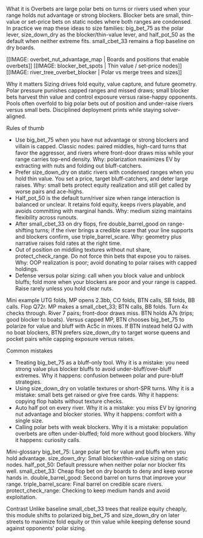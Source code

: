 What it is
Overbets are large polar bets on turns or rivers used when your range holds nut advantage or strong blockers. Blocker bets are small, thin-value or set-price bets on static nodes where both ranges are condensed. In practice we map these ideas to size families: big_bet_75 as the polar lever, size_down_dry as the blocker/thin-value lever, and half_pot_50 as the default when neither extreme fits. small_cbet_33 remains a flop baseline on dry boards.

[[IMAGE: overbet_nut_advantage_map | Boards and positions that enable overbets]]
[[IMAGE: blocker_bet_spots | Thin value / set-price nodes]]
[[IMAGE: river_tree_overbet_blocker | Polar vs merge trees and sizes]]

Why it matters
Sizing drives fold equity, value capture, and future geometry. Polar pressure punishes capped ranges and missed draws; small blocker bets harvest thin value and control exposure versus raise-happy opponents. Pools often overfold to big polar bets out of position and under-raise rivers versus small bets. Disciplined deployment prints while staying solver-aligned.

Rules of thumb
- Use big_bet_75 when you have nut advantage or strong blockers and villain is capped. Classic nodes: paired middles, high-card turns that favor the aggressor, and rivers where front-door draws miss while your range carries top-end density. Why: polarization maximizes EV by extracting with nuts and folding out bluff-catchers.
- Prefer size_down_dry on static rivers with condensed ranges when you hold thin value. You set a price, target bluff-catchers, and deter large raises. Why: small bets protect equity realization and still get called by worse pairs and ace-highs.
- Half_pot_50 is the default turn/river size when range interaction is balanced or unclear. It retains fold equity, keeps rivers playable, and avoids committing with marginal hands. Why: medium sizing maintains flexibility across runouts.
- After small_cbet_33 on dry flops, fire double_barrel_good on range-shifting turns; if the river brings a credible scare that your line supports and blockers confirm, use triple_barrel_scare. Why: geometry plus narrative raises fold rates at the right time.
- Out of position on middling textures without nut share, protect_check_range. Do not force thin bets that expose you to raises. Why: OOP realization is poor; avoid donating to polar raises with capped holdings.
- Defense versus polar sizing: call when you block value and unblock bluffs; fold more when your blockers are poor and your range is capped. Raise rarely unless you hold clear nuts.

Mini example
UTG folds, MP opens 2.3bb, CO folds, BTN calls, SB folds, BB calls. Flop Q72r. MP makes a small_cbet_33; BTN calls, BB folds. Turn 4x checks through. River 7 pairs; front-door draws miss. BTN holds A7s (trips; good blocker to boats). Versus capped MP, BTN chooses big_bet_75 to polarize for value and bluff with Ac5c in mixes. If BTN instead held QJ with no boat blockers, BTN prefers size_down_dry to target worse queens and pocket pairs while capping exposure versus raises.

Common mistakes
- Treating big_bet_75 as a bluff-only tool. Why it is a mistake: you need strong value plus blocker bluffs to avoid under-bluff/over-bluff extremes. Why it happens: confusion between polar and pure-bluff strategies.
- Using size_down_dry on volatile textures or short-SPR turns. Why it is a mistake: small bets get raised or give free cards. Why it happens: copying flop habits without texture checks.
- Auto half pot on every river. Why it is a mistake: you miss EV by ignoring nut advantage and blocker stories. Why it happens: comfort with a single size.
- Calling polar bets with weak blockers. Why it is a mistake: population overbets are often under-bluffed; fold more without good blockers. Why it happens: curiosity calls.

Mini-glossary
big_bet_75: Large polar bet for value and bluffs when you hold advantage.
size_down_dry: Small blocker/thin-value sizing on static nodes.
half_pot_50: Default pressure when neither polar nor blocker fits well.
small_cbet_33: Cheap flop bet on dry boards to deny and keep worse hands in.
double_barrel_good: Second barrel on turns that improve your range.
triple_barrel_scare: Final barrel on credible scare rivers.
protect_check_range: Checking to keep medium hands and avoid exploitation.

Contrast
Unlike baseline small_cbet_33 trees that realize equity cheaply, this module shifts to polarized big_bet_75 and size_down_dry on later streets to maximize fold equity or thin value while keeping defense sound against opponents' polar sizing.
